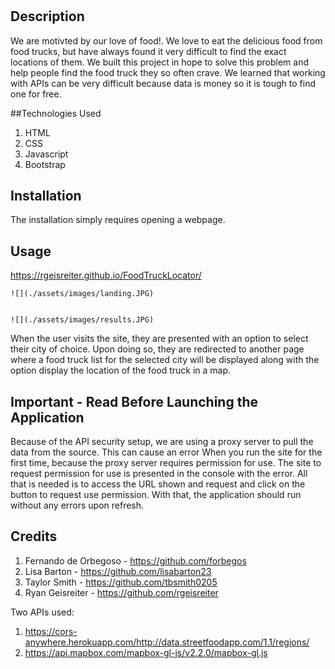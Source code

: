 # <Food Truck Locator>

## Description

We are motivted by our love of food!. We love to eat the delicious food from food trucks, but have always found it very difficult to find the exact locations of them. We built this project in hope to solve this problem and help people find the food truck they so often crave. We learned that working with APIs can be very difficult because data is money so it is tough to find one for free.

##Technologies Used

1. HTML
2. CSS
3. Javascript
4. Bootstrap

## Installation

The installation simply requires opening a webpage.

## Usage

   https://rgeisreiter.github.io/FoodTruckLocator/

    ![](./assets/images/landing.JPG)


    ![](./assets/images/results.JPG)

When the user visits the site, they are presented with an option to select their city of choice. Upon doing so, they are redirected to another page where a food truck list for the selected city will be displayed along with the option display the location of the food truck in a map.

## Important - Read Before Launching the Application

Because of the API security setup, we are using a proxy server to pull the data from the source.  This can cause an error When you run the site for the first time, because the proxy server requires permission for use.  The site to request permission for use is presented in the console with the error. All that is needed is to access the URL shown and request and click on the button to request use permission.  With that, the application should run without any errors upon refresh.

## Credits

1. Fernando de Orbegoso - https://github.com/forbegos
2. Lisa Barton - https://github.com/lisabarton23
3. Taylor Smith - https://github.com/tbsmith0205
4. Ryan Geisreiter - https://github.com/rgeisreiter

Two APIs used:

1. https://cors-anywhere.herokuapp.com/http://data.streetfoodapp.com/1.1/regions/
2. https://api.mapbox.com/mapbox-gl-js/v2.2.0/mapbox-gl.js
